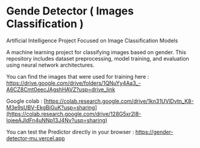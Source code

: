 # Gende Detector ( Images Classification )

Artificial Intelligence Project Focused on Image Classification Models

A machine learning project for classifying images based on gender. This repository includes dataset preprocessing, model training, and evaluation using neural network architectures.

You can find the images that were used for training here : https://drive.google.com/drive/folders/1QNuYy4Aa3_-A6CZ8Cmt0eecJAgshHAVZ?usp=drive_link

Google colab : [https://colab.research.google.com/drive/1kn31UVlDvtn_K8-M3e9sUBV-EkgBiGuK?usp=sharing](https://colab.research.google.com/drive/128G5xr2l8-lojeeAJldFn4uNNp13J4Nv?usp=sharing)

You can test the Predictor directly in your browser : https://gender-detector-mu.vercel.app



